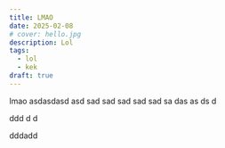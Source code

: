 ```yaml
---
title: LMAO
date: 2025-02-08
# cover: hello.jpg
description: Lol
tags:
  - lol
  - kek
draft: true
---
```


lmao
asdasdasd
asd
sad
sad
sad
sad
sad
sa
das
as
ds
d

ddd
d
d

dddadd

